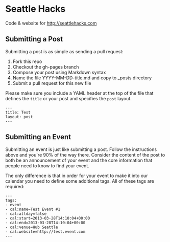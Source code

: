 Seattle Hacks
=============

Code &amp; website for http://seattlehacks.com

Submitting a Post
-----------------
Submitting a post is as simple as sending a pull request:

1. Fork this repo
2. Checkout the gh-pages branch 
3. Compose your post using Markdown syntax
4. Name the file YYYY-MM-DD-title.md and copy to _posts directory
5. Submit a pull request for this new file

Please make sure you include a YAML header at the top of the file that defines the `title` or your post and specifies the `post` layout.
```
---
title: Test
layout: post
---
```

Submitting an Event
-------------------
Submitting an event is just like submitting a post. Follow the instructions above and you're 90% of the way there. Consider the content of the post to both be an announcement of your event and the core information that people need to know to find your event.

The only difference is that in order for your event to make it into our calendar you need to define some additional tags. All of these tags are required:

```
---
tags:
- event
- cal:name=Test Event #1
- cal:allday=false
- cal:start=2013-03-28T14:10:04+00:00
- cal:end=2013-03-28T14:10:04+00:00
- cal:venue=Hub Seattle
- cal:website=http://test.event.com
---
```
